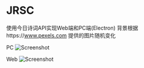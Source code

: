 # JRSC 
使用今日诗词API实现Web端和PC端(Electron) 
背景根据https://www.pexels.com 提供的图片随机变化

PC
![Screenshot](http://yuntu88.oss-cn-beijing.aliyuncs.com/fromlocal/0BDD9D14-A9D2-47C4-8E88-6A44348F884B.png)

Web
![Screenshot](http://yuntu88.oss-cn-beijing.aliyuncs.com/fromlocal/13E36E2E-1C36-4B78-8439-0EA8411F2E0A.png)

